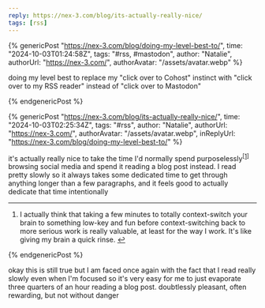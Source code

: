 ```yaml
---
reply: https://nex-3.com/blog/its-actually-really-nice/
tags: [rss]
---
```


{% genericPost "https://nex-3.com/blog/doing-my-level-best-to/",
    time: "2024-10-03T01:24:58Z",
    tags: "#rss, #mastodon",
    author: "Natalie",
    authorUrl: "https://nex-3.com/",
    authorAvatar: "/assets/avatar.webp" %}
  <p>
    doing my level best to replace my "click over to Cohost" instinct with
    "click over to my RSS reader" instead of "click over to Mastodon"
  </p>
{% endgenericPost %}

{% genericPost "https://nex-3.com/blog/its-actually-really-nice/",
    time: "2024-10-03T02:25:34Z",
    tags: "#rss",
    author: "Natalie",
    authorUrl: "https://nex-3.com/",
    authorAvatar: "/assets/avatar.webp",
    inReplyUrl: "https://nex-3.com/blog/doing-my-level-best-to/" %}
  <p>
    it's actually really nice to take the time I'd normally spend
    purposelessly<sup class="footnote-ref"
      ><a href="#fn1" id="fnref1">[1]</a></sup
    >
    browsing social media and spend it reading a blog post instead. I read
    pretty slowly so it always takes some dedicated time to get through anything
    longer than a few paragraphs, and it feels good to actually dedicate that
    time intentionally
  </p>
  <hr class="footnotes-sep" />
  <section class="footnotes">
    <ol class="footnotes-list">
      <li id="fn1" class="footnote-item">
        <p>
          I actually think that taking a few minutes to totally context-switch
          your brain to something low-key and fun before context-switching back
          to more serious work is really valuable, at least for the way I work.
          It's like giving my brain a quick rinse.
          <a href="#fnref1" class="footnote-backref">↩︎</a>
        </p>
      </li>
    </ol>
  </section>
{% endgenericPost %}

okay this is still true but I am faced once again with the fact that I read
really slowly even when I'm focused so it's very easy for me to just evaporate
three quarters of an hour reading a blog post. doubtlessly pleasant, often
rewarding, but not without danger
